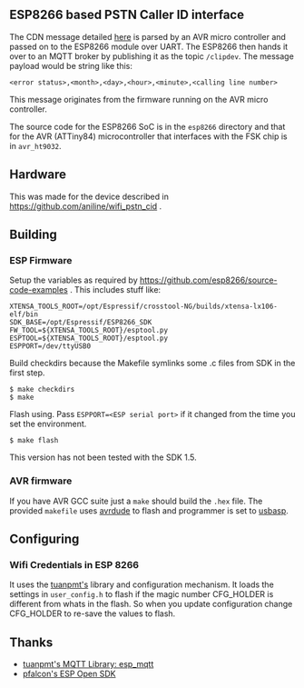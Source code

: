 ## ESP8266 based PSTN Caller ID interface

The CDN message detailed
[here](http://www.epanorama.net/documents/telecom/cid_bellcore.html)
is parsed by an AVR micro controller and passed on to the ESP8266
module over UART. The ESP8266 then hands it over to an MQTT broker by
publishing it as the topic ```/clipdev```. The message payload would
be string like this:

    <error status>,<month>,<day>,<hour>,<minute>,<calling line number>
	
This message originates from the firmware running on the AVR micro controller.

The source code for the ESP8266 SoC is in the ```esp8266``` directory and that 
for the AVR (ATTiny84) microcontroller that interfaces with the FSK chip is in ```avr_ht9032```.

## Hardware

This was made for the device described in https://github.com/aniline/wifi_pstn_cid .

## Building

### ESP Firmware

Setup the variables as required by https://github.com/esp8266/source-code-examples . 
This includes stuff like:

    XTENSA_TOOLS_ROOT=/opt/Espressif/crosstool-NG/builds/xtensa-lx106-elf/bin
    SDK_BASE=/opt/Espressif/ESP8266_SDK
    FW_TOOL=${XTENSA_TOOLS_ROOT}/esptool.py
    ESPTOOL=${XTENSA_TOOLS_ROOT}/esptool.py
    ESPPORT=/dev/ttyUSB0

Build checkdirs because the Makefile symlinks some .c files from SDK in the first step.

    $ make checkdirs
    $ make

Flash using. Pass ```ESPPORT=<ESP serial port>``` if it changed from the time you set the environment.

    $ make flash

This version has not been tested with the SDK 1.5.

### AVR firmware

If you have AVR GCC suite just a ```make``` should build the ```.hex``` file. The provided ```makefile``` uses [avrdude](http://www.nongnu.org/avrdude/) to flash and programmer is set to [usbasp](http://www.fischl.de/usbasp/).

## Configuring

### Wifi Credentials in ESP 8266 

It uses the [tuanpmt's](https://github.com/tuanpmt) library and configuration mechanism. It loads
the settings in ```user_config.h``` to flash if the magic number CFG_HOLDER is different from whats
in the flash. So when you update configuration change CFG_HOLDER to re-save the values to flash.

## Thanks

* [tuanpmt's MQTT Library: esp_mqtt](https://github.com/tuanpmt/esp_mqtt) 
* [pfalcon's ESP Open SDK](https://github.com/pfalcon/esp-open-sdk)

